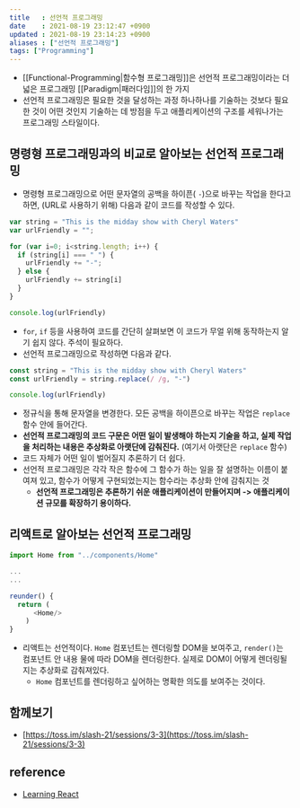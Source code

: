 ```yaml
---
title   : 선언적 프로그래밍
date    : 2021-08-19 23:12:47 +0900
updated : 2021-08-19 23:14:23 +0900
aliases : ["선언적 프로그래밍"]
tags: ["Programming"]
---
```

- [[Functional-Programming|함수형 프로그래밍]]은 선언적 프로그래밍이라는 더 넓은 프로그래밍 [[Paradigm|패러다임]]의 한 가지  
- 선언적 프로그래밍은 필요한 것을 달성하는 과정 하나하나를 기술하는 것보다 필요한 것이 어떤 것인지 기술하는 데 방점을 두고 애플리케이션의 구조를 세워나가는 프로그래밍 스타일이다.  

## 명령형 프로그래밍과의 비교로 알아보는 선언적 프로그래밍  
- 명령형 프로그래밍으로 어떤 문자열의 공백을 하이픈( `-`)으로 바꾸는 작업을 한다고 하면, (URL로 사용하기 위해) 다음과 같이 코드를 작성할 수 있다.  
```javascript
var string = "This is the midday show with Cheryl Waters"
var urlFriendly = "";

for (var i=0; i<string.length; i++) {
  if (string[i] === " ") {
    urlFriendly += "-";
  } else {
    urlFriendly += string[i]
  }
}

console.log(urlFriendly) 
```
- `for`, `if` 등을 사용하여 코드를 간단히 살펴보면 이 코드가 무얼 위해 동작하는지 알기 쉽지 않다. 주석이 필요하다. 
- 선언적 프로그래밍으로 작성하면 다음과 같다. 
```javascript
const string = "This is the midday show with Cheryl Waters"
const urlFriendly = string.replace(/ /g, "-")

console.log(urlFriendly)
```
- 정규식을 통해 문자열을 변경한다. 모든 공백을 하이픈으로 바꾸는 작업은 `replace` 함수 안에 들어간다. 
- **선언적 프로그래밍의 코드 구문은 어떤 일이 발생해야 하는지 기술을 하고, 실제 작업을 처리하는 내용은 추상화로 아랫단에 감춰진다.** (여기서 아랫단은 `replace` 함수)
- 코드 자체가 어떤 일이 벌어질지 추론하기 더 쉽다.  
- 선언적 프로그래밍은 각각 작은 함수에 그 함수가 하는 일을 잘 설명하는 이름이 붙여져 있고, 함수가 어떻게 구현되었는지는 함수라는 추상화 안에 감춰지는 것  
	- **선언적 프로그래밍은 추론하기 쉬운 애플리케이션이 만들어지며 -> 애플리케이션 규모를 확장하기 용이하다.**  


## 리액트로 알아보는 선언적 프로그래밍  
```javascript
import Home from "../components/Home"

...
...

reunder() {
  return (
	  <Home/>
	)
}
```  
- 리액트는 선언적이다. `Home` 컴포넌트는 렌더링할 DOM을 보여주고, `render()`는 컴포넌트 안 내용 물에 따라 DOM을 렌더링한다. 실제로 DOM이 어떻게 렌더링될지는 추상화로 감춰져있다.  
	- `Home` 컴포넌트를 렌더링하고 싶어하는 명확한 의도를 보여주는 것이다. 

## 함께보기
 - [https://toss.im/slash-21/sessions/3-3](https://toss.im/slash-21/sessions/3-3)

## reference 
- [Learning React](https://www.hanbit.co.kr/store/books/look.php?p_code=B3942115529)

